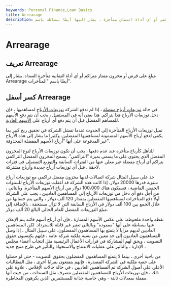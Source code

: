 ```yaml
---
keywords: Personal Finance,Loan Basics
title: Arrearage
description: مبلغ على قرض أو مخزون مفضل تراكمي أو أي أداة ائتمان متأخرة ، يشار إليها أيضًا ببساطة باسم &amp; quot؛ المتأخرات &amp; quot ؛.
---
```


# Arrearage
## تعريف Arrearage

مبلغ على قرض أو مخزون ممتاز متراكم أو أي أداة ائتمانية متأخرة السداد. يشار إلى Arrearage أيضًا باسم "المتأخرات".

## كسر أسفل Arrearage

في حالة [توزيعات أرباح مفضلة](/preferreddividend) ، إذا لم تدفع الشركة [توزيعات الأرباح](/dividend) لمساهميها ، فإن دخل توزيعات الأرباح هذا يتراكم. هذا يعني أنه في المستقبل ، يجب أن يتم دفع الأسهم للمساهم المفضل قبل أن يتم دفع أي أرباح على [الأسهم العادية](/commonstock).

تميل توزيعات الأرباح المتأخرة إلى الحدوث عندما تفشل الشركة في تحقيق ربح كبير بما يكفي لدفع أرباح الأسهم المضمونة لمساهميها المفضلين. وكثيرا ما يشار إلى هذه الأرباح غير المدفوعة على أنها "أرباح الأسهم المفضلة المحذوفة".

للتأهل كأرباح متأخرة عند عدم دفعها ، يجب أن تكون توزيعات الأرباح لنوع المخزون المفضل الذي يحتوي على ما يسمى بميزة "التراكمي". يسمح المخزون المفضل التراكمي بتراكم أي أرباح مفضلة غير معلن عنها من الفترات السابقة والتوزيع التفضيلي في فترات لاحقة ، قبل أي توزيعات أرباح جديدة وأرباح مشتركة.

خذ على سبيل المثال شركة اتصالات لديها مخزون مفضل تراكمي مع توزيعات أرباح سنوية قدرها 20000 دولار. إذا كانت هذه الشركة قد أغفلت توزيعات الأرباح للسنوات الخمس الماضية ، فسيكون هناك 100،000 دولار من أرباح الأسهم المتأخرة. وبالتالي ، من أجل دفع أي دخل من توزيعات الأرباح إلى المساهمين العاديين ، يجب على الشركة أولاً دفع المتأخرات لمساهميها المفضلين بمقدار 120 ألف دولار ، والتي يتم حسابها من خلال الجمع بين 100 ألف دولار في الأرباح السابقة التي لا تزال مستحقة ، بالإضافة إلى مبلغ التوزيعات المفضل للعام الحالي البالغ 20 ألف دولار.

نقطة واحدة ملحوظة: على عكس الأسهم الممتازة ، فإن أي أرباح أسهم فائتة يتم الإعلان عنها ببساطة على أنها "مفقودة" وبالتالي تعتبر غير قابلة للاسترداد. لكن المساهمين العاديين لديهم مزايا لا يتمتع بها المساهمون المفضلون. على سبيل المثال ، إذا وصل المساهمون العاديون إلى حد معين من نسبة ملكية شركة عامة ، فإنهم يكتسبون حقوق التصويت ، ويحق لهم المشاركة في قرارات الأعمال الرئيسية مثل انتخاب أعضاء مجلس الإدارة ، والتأثير على عمليات الاندماج والاستحواذ والتأثير في طرح منتج جديد .

من ناحية أخرى ، بينما لا يتمتع المساهمون المفضلون بحقوق التصويت - حتى لو حصلوا على حصة ملكية في الشركة المصدرة ، فإنهم يتمتعون بمزايا أخرى ، مثل المطالبات الأعلى على أصول الشركة ثم المساهمين العاديين ، في حالة حالات الإفلاس . علاوة على ذلك ، فإن توزيعات الأرباح للمساهمين المفضلين تتصرف مثل السندات ، من حيث أنها مقفلة بمعدلات ثابتة - وهي خاصية جذابة للمستثمرين الذين يكرهون المخاطرة.

